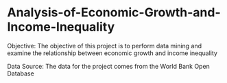 # Analysis-of-Economic-Growth-and-Income-Inequality
Objective: 
The objective of this project is to perform data mining and examine the relationship between economic growth and income inequality

Data Source:
The data for the project comes from the World Bank Open Database
